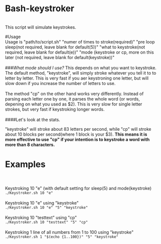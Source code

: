 # Bash-keystroker
<br>
This script will simulate keystrokes.
<br>

#Usage
<br>
Usage is "path/to/script.sh" "numer of times to stroke(required)" "pre loop sleep(not required, leave blank for default(5))" "what to keystroke(not required, leave blank for default(e))" "mode (keystroke or cp, more on this later (not required, leave blank for default(keystroke))"
<br><br>
###*What mode should I use?*
This depends on what you want to keystroke. The default method, "keystroke", will simply stroke whatever you tell it to to letter by letter. This is very fast if you aer keystroning one letter, but will slow down if you increase the number of letters to use.
<br><br>
The method "cp" on the other hand works very differently. Instead of parsing each letter one by one, it parses the whole word (or words, depening on what you used as $2). This is very slow for single letter strokes, but very fast if keystroking longer words. 
<br><br>
####Let's look at the stats. 

"keystroke" will stroke about 83 letters per second, while "cp" will stroke about 10 blocks per second(where 1 block is your $3). **This means it is more effective to use "cp" if your intention is to keystroke a word with more than 8 characters.**
<br>
# Examples
<br><br>
Keystroking 10 "e" (with default setting for sleep(5) and mode(keystroke)
<br>
`./Keystroker.sh 10 "e"`
<br><br>
Keystroking 10 "e" using "keystroke"
<br>
`./Keystroker.sh 10 "e" "5" "keystroke"`
<br><br>
Keystroking 10 "testtext" using "cp"
<br>
`./Keystroker.sh 10 "testtext" "5" "cp"`
<br><br>
Keystroking 1 line of all numbers from 1 to 100 using "keystroke"
<br>
`./Keystroker.sh 1 "$(echo {1..100})" "5" "keystroke"`
